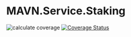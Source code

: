 # MAVN.Service.Staking 

![calculate coverage](https://github.com/OpenMAVN/MAVN.Service.Staking/workflows/calculate%20coverage/badge.svg)
[![Coverage Status](https://coveralls.io/repos/github/OpenMAVN/MAVN.Service.Staking/badge.svg?branch=master)](https://coveralls.io/github/OpenMAVN/MAVN.Service.Staking?branch=master)
